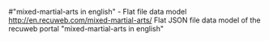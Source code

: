 #"mixed-martial-arts in english" - Flat file data model
http://en.recuweb.com/mixed-martial-arts/
Flat JSON file data model of the recuweb portal "mixed-martial-arts in english"
